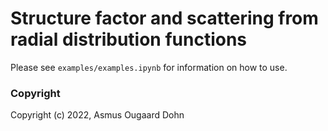 Structure factor and scattering from radial distribution functions
==================================================================
Please see `examples/examples.ipynb` for information on how to use. 


### Copyright

Copyright (c) 2022, Asmus Ougaard Dohn

